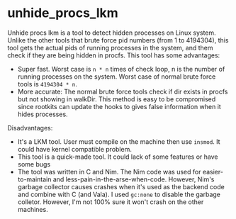# unhide_procs_lkm
Unhide procs lkm is a tool to detect hidden processes on Linux system. Unlike the other tools that brute force pid numbers (from 1 to 4194304), this tool gets the actual pids of running processes in the system, and them check if they are being hidden in procfs. This tool has some advantages:
- Super fast. Worst case is `n * n` times of check loop, n is the number of running processes on the system. Worst case of normal brute force tools is `4194304 * n`. 
- More accurate: The normal brute force tools check if dir exists in procfs but not showing in walkDir. This method is easy to be compromised since rootkits can update the hooks to gives false information when it hides processes.

Disadvantages:
- It's a LKM tool. User must compile on the machine then use `insmod`. It could have kernel compatible problem.
- This tool is a quick-made tool. It could lack of some features or have some bugs
- The tool was written in C and Nim. The Nim code was used for easier-to-maintain and less-pain-in-the-arse-when-code. However, Nim's garbage collector causes crashes when it's used as the backend code and combine with C (and Vala). I used `gc:none` to disable the garbage colletor. However, I'm not 100% sure it won't crash on the other machines.

